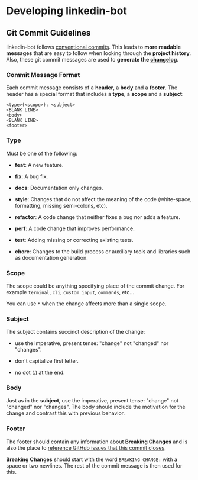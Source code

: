 # Developing linkedin-bot

## <a name="commits"></a> Git Commit Guidelines

linkedin-bot follows [conventional commits](https://www.conventionalcommits.org/en/v1.0.0-beta.2/). This leads to **more readable messages** that are easy to follow when looking through the **project history**. Also, these git commit messages are used to **generate the [changelog](changelog)**.

### Commit Message Format

Each commit message consists of a **header**, a **body** and a **footer**. The header has a special format that includes a **type**, a **scope** and a **subject**:

```
<type>(<scope>): <subject>
<BLANK LINE>
<body>
<BLANK LINE>
<footer>
```

### Type

Must be one of the following:

- **feat**: A new feature.

- **fix**: A bug fix.

- **docs**: Documentation only changes.

- **style**: Changes that do not affect the meaning of the code (white-space, formatting, missing semi-colons, etc).

- **refactor**: A code change that neither fixes a bug nor adds a feature.

- **perf**: A code change that improves performance.

- **test**: Adding missing or correcting existing tests.

- **chore**: Changes to the build process or auxiliary tools and libraries such as documentation generation.

### Scope

The scope could be anything specifying place of the commit change. For example `terminal`, `cli`, `custom input`, `commands`, etc...

You can use `*` when the change affects more than a single scope.

### Subject

The subject contains succinct description of the change:

- use the imperative, present tense: "change" not "changed" nor "changes".

- don't capitalize first letter.

- no dot (.) at the end.

### Body

Just as in the **subject**, use the imperative, present tense: "change" not "changed" nor "changes". The body should include the motivation for the change and contrast this with previous behavior.

### Footer

The footer should contain any information about **Breaking Changes** and is also the place to [reference GitHub issues that this commit closes](https://help.github.com/articles/closing-issues-via-commit-messages/).

**Breaking Changes** should start with the word `BREAKING CHANGE:` with a space or two newlines. The rest of the commit message is then used for this.

[changelog]: CHANGELOG.md
